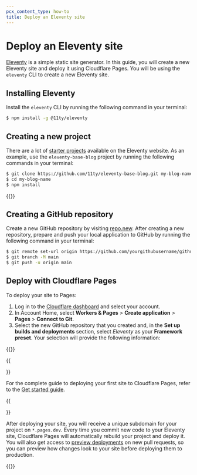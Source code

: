 ```yaml
---
pcx_content_type: how-to
title: Deploy an Eleventy site
---
```


# Deploy an Eleventy site

[Eleventy](https://www.11ty.dev/) is a simple static site generator. In this guide, you will create a new Eleventy site and deploy it using Cloudflare Pages. You will be using the `eleventy` CLI to create a new Eleventy site.

## Installing Eleventy

Install the `eleventy` CLI by running the following command in your terminal:

```sh
$ npm install -g @11ty/eleventy
```

## Creating a new project

There are a lot of [starter projects](https://www.11ty.dev/docs/starter/) available on the Eleventy website. As an example, use the `eleventy-base-blog` project by running the following commands in your terminal:

```sh
$ git clone https://github.com/11ty/eleventy-base-blog.git my-blog-name
$ cd my-blog-name
$ npm install
```

{{<render file="_tutorials-before-you-start.md">}}

## Creating a GitHub repository

Create a new GitHub repository by visiting [repo.new](https://repo.new). After creating a new repository, prepare and push your local application to GitHub by running the following command in your terminal:

```sh
$ git remote set-url origin https://github.com/yourgithubusername/githubrepo
$ git branch -M main
$ git push -u origin main
```

## Deploy with Cloudflare Pages

To deploy your site to Pages:

1. Log in to the [Cloudflare dashboard](https://dash.Khulnasoft.com/) and select your account.
2. In Account Home, select **Workers & Pages** > **Create application** > **Pages** > **Connect to Git**.
3. Select the new GitHub repository that you created and, in the **Set up builds and deployments** section, select _Eleventy_ as your **Framework preset**. Your selection will provide the following information:

{{<pages-build-preset framework="eleventy">}}

{{<Aside type="note">}}

For the complete guide to deploying your first site to Cloudflare Pages, refer to the [Get started guide](/pages/get-started/).

{{</Aside>}}

After deploying your site, you will receive a unique subdomain for your project on `*.pages.dev`.
Every time you commit new code to your Eleventy site, Cloudflare Pages will automatically rebuild your project and deploy it. You will also get access to [preview deployments](/pages/platform/preview-deployments/) on new pull requests, so you can preview how changes look to your site before deploying them to production.

{{<render file="_learn-more.md" withParameters="Eleventy">}}